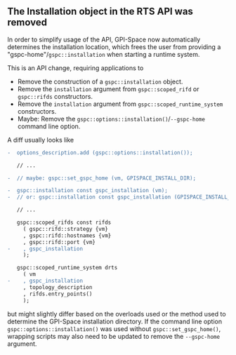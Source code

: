 ## The Installation object in the RTS API was removed
In order to simplify usage of the API, GPI-Space now automatically
determines the installation location, which frees the user from
providing a "gspc-home"/`gspc::installation` when starting a runtime
system.

This is an API change, requiring applications to

- Remove the construction of a `gspc::installation` object.
- Remove the `installation` argument from `gspc::scoped_rifd` or
  `gspc::rifds` constructors.
- Remove the `installation` argument from
  `gspc::scoped_runtime_system` constructors.
- Maybe: Remove the `gspc::options::installation()`/`--gspc-home`
  command line option.

A diff usually looks like

```diff
-  options_description.add (gspc::options::installation());

   // ...

-  // maybe: gspc::set_gspc_home (vm, GPISPACE_INSTALL_DIR);

-  gspc::installation const gspc_installation (vm);
-  // or: gspc::installation const gspc_installation (GPISPACE_INSTALL_DIR);

   // ...

   gspc::scoped_rifds const rifds
     ( gspc::rifd::strategy {vm}
     , gspc::rifd::hostnames {vm}
     , gspc::rifd::port {vm}
-    , gspc_installation
     );

   gspc::scoped_runtime_system drts
     ( vm
-    , gspc_installation
     , topology_description
     , rifds.entry_points()
     );
```

but might slightly differ based on the overloads used or the method
used to determine the GPI-Space installation directory. If the command
line option `gspc::options::installation()` was used without
`gspc::set_gspc_home()`, wrapping scripts may also need to be updated
to remove the `--gspc-home` argument.
